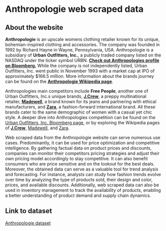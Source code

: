 # Anthropologie web scraped data 

## About the website

**Anthropologie** is an upscale womens clothing retailer known for its unique, bohemian-inspired clothing and accessories. The company was founded in 1992 by Richard Hayne in Wayne, Pennsylvania, USA. Anthropologie is a subsidiary of **Urban Outfitters, Inc.**, a publicly traded company listed on the NASDAQ under the ticker symbol URBN. **[Check out Anthropologies profile on Bloomberg.](https://www.bloomberg.com/profile/company/ANTHRO:US)** While the company is not independently listed, Urban Outfitters, Inc. went public in November 1993 with a market cap at IPO of approximately $166.5 million. More information about the brands journey can be found on the **[Anthropologie Wikipedia page](https://en.wikipedia.org/wiki/Anthropologie)**.

Anthropologies main competitors include **Free People**, another one of Urban Outfitters, Inc.s unique brands, **[J.Crew](https://www.jcrew.com/)**, a preppy multinational retailer, **[Madewell](https://www.madewell.com/)**, a brand known for its jeans and partnering with ethical manufacturers, and **[Zara](https://www.zara.com/us/)**, a fashion-forward international brand. All these brands cater to the same demographic of women with a casual yet chic style. A deeper dive into Anthropologies competition can be found on the [Urban Outfitters, Inc. Bloomberg page](https://www.bloomberg.com/quote/URBN:US), or by exploring the Wikipedia pages of **[J.Crew](https://en.wikipedia.org/wiki/J.Crew)**, [Madewell](https://en.wikipedia.org/wiki/Madewell), and [Zara](https://en.wikipedia.org/wiki/Zara_(retailer)).

Web scraped data from the Anthropologie website can serve numerous use cases. Predominantly, it can be used for price optimization and competitive intelligence. By gathering factual data on product prices and discounts, companies can monitor their competitors pricing strategies and adjust their own pricing model accordingly to stay competitive. It can also benefit consumers who are price sensitive and on the lookout for the best deals. Moreover, the obtained data can serve as a valuable tool for trend analysis and forecasting. For instance, analysts can study how fashion trends evolve over time by analyzing the type of products sold, their design and color, prices, and available discounts. Additionally, web scraped data can also be used in inventory management to track the availability of products, enabling a better understanding of product demand and supply chain dynamics.


## Link to **dataset**

[Anthropologie dataset](https://www.databoutique.com/buy-data-list-subset/Anthropologie%20web%20scraped%20data/r/reccWV0TSeWiPVyZF)
